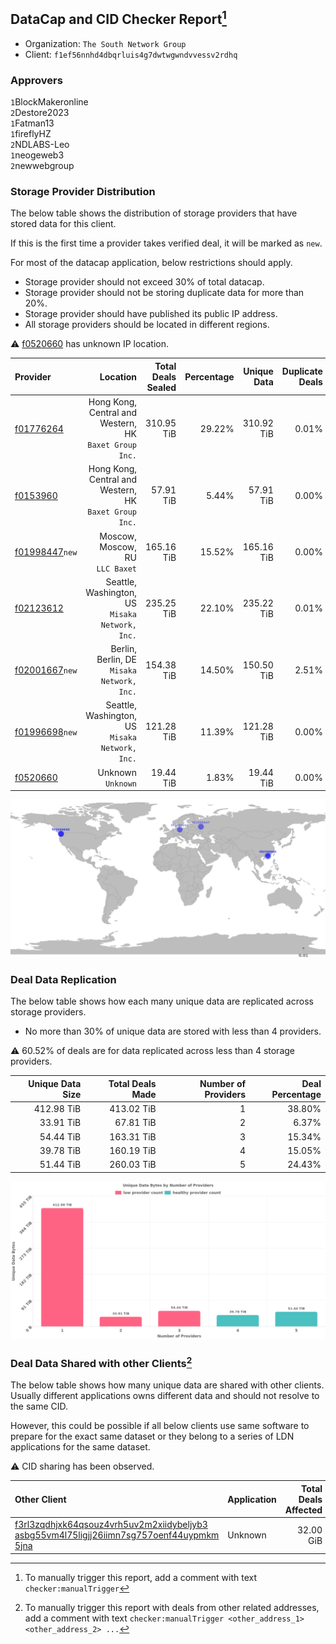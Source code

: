 ## DataCap and CID Checker Report[^1]
 - Organization: `The South Network Group`
 - Client: `f1ef56nnhd4dbqrluis4g7dwtwgwndvvessv2rdhq`
### Approvers
`1`BlockMakeronline<br/>`2`Destore2023<br/>`1`Fatman13<br/>`1`fireflyHZ<br/>`2`NDLABS-Leo<br/>`1`neogeweb3<br/>`2`newwebgroup

### Storage Provider Distribution
The below table shows the distribution of storage providers that have stored data for this client.

If this is the first time a provider takes verified deal, it will be marked as `new`.

For most of the datacap application, below restrictions should apply.
 - Storage provider should not exceed 30% of total datacap.
 - Storage provider should not be storing duplicate data for more than 20%.
 - Storage provider should have published its public IP address.
 - All storage providers should be located in different regions.

⚠️ [f0520660](https://filfox.info/en/address/f0520660) has unknown IP location.

| Provider                                                    |                                                  Location | Total Deals Sealed | Percentage | Unique Data | Duplicate Deals |
| :---------------------------------------------------------- | --------------------------------------------------------: | -----------------: | ---------: | ----------: | --------------: |
| [f01776264](https://filfox.info/en/address/f01776264)       | Hong Kong, Central and Western, HK<br/>`Baxet Group Inc.` |         310.95 TiB |     29.22% |  310.92 TiB |           0.01% |
| [f0153960](https://filfox.info/en/address/f0153960)         | Hong Kong, Central and Western, HK<br/>`Baxet Group Inc.` |          57.91 TiB |      5.44% |   57.91 TiB |           0.00% |
| [f01998447](https://filfox.info/en/address/f01998447)`new`  |                        Moscow, Moscow, RU<br/>`LLC Baxet` |         165.16 TiB |     15.52% |  165.16 TiB |           0.00% |
| [f02123612](https://filfox.info/en/address/f02123612)       |        Seattle, Washington, US<br/>`Misaka Network, Inc.` |         235.25 TiB |     22.10% |  235.22 TiB |           0.01% |
| [f02001667](https://filfox.info/en/address/f02001667)`new`  |             Berlin, Berlin, DE<br/>`Misaka Network, Inc.` |         154.38 TiB |     14.50% |  150.50 TiB |           2.51% |
| [f01996698](https://filfox.info/en/address/f01996698)`new`  |        Seattle, Washington, US<br/>`Misaka Network, Inc.` |         121.28 TiB |     11.39% |  121.28 TiB |           0.00% |
| [f0520660](https://filfox.info/en/address/f0520660)         |                                     Unknown<br/>`Unknown` |          19.44 TiB |      1.83% |   19.44 TiB |           0.00% |

<img src="https://raw.githubusercontent.com/data-preservation-programs/filplus-checker-assets/main/filecoin-project/filecoin-plus-large-datasets/issues/509/1690014411514.png"/>

### Deal Data Replication
The below table shows how each many unique data are replicated across storage providers.

- No more than 30% of unique data are stored with less than 4 providers.

⚠️ 60.52% of deals are for data replicated across less than 4 storage providers.

| Unique Data Size | Total Deals Made | Number of Providers | Deal Percentage |
| ---------------: | ---------------: | ------------------: | --------------: |
|       412.98 TiB |       413.02 TiB |                   1 |          38.80% |
|        33.91 TiB |        67.81 TiB |                   2 |           6.37% |
|        54.44 TiB |       163.31 TiB |                   3 |          15.34% |
|        39.78 TiB |       160.19 TiB |                   4 |          15.05% |
|        51.44 TiB |       260.03 TiB |                   5 |          24.43% |

<img src="https://raw.githubusercontent.com/data-preservation-programs/filplus-checker-assets/main/filecoin-project/filecoin-plus-large-datasets/issues/509/1690014412263.png"/>

### Deal Data Shared with other Clients[^3]
The below table shows how many unique data are shared with other clients.
Usually different applications owns different data and should not resolve to the same CID.

However, this could be possible if all below clients use same software to prepare for the exact same dataset or they belong to a series of LDN applications for the same dataset.

⚠️ CID sharing has been observed.

| Other Client                                                                                                                                                                                                              | Application | Total Deals Affected | Unique CIDs | Approvers |
| :------------------------------------------------------------------------------------------------------------------------------------------------------------------------------------------------------------------------ | :---------- | -------------------: | ----------: | :-------- |
| [f3rl3zqdhjxk64qsouz4vrh5uv2m2xiidybeljyb3<br/>asbg55vm4l75ligjj26iimn7sg757oenf44uypmkm<br/>5jna](https://filfox.info/en/address/f3rl3zqdhjxk64qsouz4vrh5uv2m2xiidybeljyb3asbg55vm4l75ligjj26iimn7sg757oenf44uypmkm5jna) | Unknown     |            32.00 GiB |           1 | Unknown   |

[^1]: To manually trigger this report, add a comment with text `checker:manualTrigger`

[^2]: Deals from those addresses are combined into this report as they are specified with `checker:manualTrigger`

[^3]: To manually trigger this report with deals from other related addresses, add a comment with text `checker:manualTrigger <other_address_1> <other_address_2> ...`
